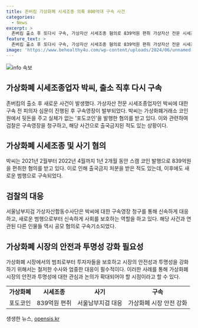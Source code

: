 ```yaml
---
title: 존버킴 가상화폐 시세조종 의혹 800억대 구속 사건
categories:
  - News
excerpt: >
  존버킴 출소 후 또다시 구속, 가상자산 시세조종 혐의로 839억원 편취 가상자산 전문 시세조종업자 존버킴 박씨가 출소 후 또다시 구속됐다. 이른바 코인왕이라 불리는 박씨는 가상화폐거래소 코인원에 뒷돈을 주고 포도코인 발행한 혐의를 받고 있다. 박씨는 839억원을 편취한 것으로 알려졌으며, 출소 후 신병 확보를 위해 검찰이 구속영장을 청구한 것으로 전해졌다. 앞서 지난 4월에는 포도코인 발행업체 대표도 구속기소된 바 있다.
feature_text: >
  존버킴 출소 후 또다시 구속, 가상자산 시세조종 혐의로 839억원 편취 가상자산 전문 시세조종업자 존버킴 박씨가 출소 후 또다시 구속됐다. 이른바 코인왕이라 불리는 박씨는 가상화폐거래소 코인원에 뒷돈을 주고 포도코인 발행한 혐의를 받고 있다. 박씨는 839억원을 편취한 것으로 알려졌으며, 출소 후 신병 확보를 위해 검찰이 구속영장을 청구한 것으로 전해졌다. 앞서 지난 4월에는 포도코인 발행업체 대표도 구속기소된 바 있다.
image: 'https://www.behealthy4u.com/wp-content/uploads/2024/06/unnamed-file.png'
---
```


<p><img src="https://www.behealthy4u.com/wp-content/uploads/2024/06/unnamed-file.png" alt="info 속보" /></p>

<h2 data-ke-size="size26">가상화폐 시세조종업자 박씨, 출소 직후 다시 구속</h2>

<p data-ke-size="size16">존버킴의 출소 후 새로운 사건이 발생했다. 가상자산 전문 시세조종업자인 박씨에 대한 구속 전 피의자 심문이 진행된 후 구속영장이 발부되었다. 박씨는 가상화폐거래소 코인원에서 뒷돈을 주고 실체가 없는 '포도코인'을 발행한 혐의를 받고 있다. 이와 관련하여 검찰은 구속영장을 청구하고, 해당 사건으로 출국금지된 적도 있는 상황이다.</p>

<h2 data-ke-size="size26">가상화폐 시세조종 및 사기 혐의</h2>

<p data-ke-size="size16">박씨는 2021년 2월부터 2022년 4월까지 1년 2개월 동안 스캠 코인 발행으로 839억원을 편취한 혐의를 받고 있다. 이로 인해 출국금지 처분을 받은 적도 있는데, 이후에도 새로운 범행으로 구속되었다.</p>

<h2 data-ke-size="size26">검찰의 대응</h2>

<p data-ke-size="size16">서울남부지검 가상자산합동수사단은 박씨에 대한 구속영장 청구를 통해 신속하게 대응하고, 새로운 범행으로부터 신속하게 사회를 보호하는 역할을 하고 있다. 해당 사건과 연관된 다른 인물들 역시 공모 혐의로 구속기소되었다.</p>

<h2 data-ke-size="size26">가상화폐 시장의 안전과 투명성 강화 필요성</h2>

<p data-ke-size="size16">가상화폐 시장에서의 범죄로부터 투자자들을 보호하고 시장의 안전성과 투명성을 강화하기 위해서는 철저한 수사와 엄중한 대응이 필수적이다. 이러한 사례를 통해 가상화폐 시장의 안전과 투명성에 대한 관심과 논의가 확대되어야 할 시점이라고 할 수 있다.</p>

<table>
  <tr>
    <td style="text-align: center; height: 17px;"><b>가상화폐</b></td>
    <td style="text-align: center; height: 17px;"><b>시세조종</b></td>
    <td style="text-align: center; height: 17px;"><b>사기</b></td>
    <td style="text-align: center; height: 17px;"><b>구속</b></td>
  </tr>
  <tr>
    <td style="text-align: center;">포도코인</td>
    <td style="text-align: center;">839억원 편취</td>
    <td style="text-align: center;">서울남부지검 대응</td>
    <td style="text-align: center;">가상화폐 시장 안전 강화</td>
  </tr>
</table>
생생한 뉴스, <a href="https://opensis.kr" rel="dofollow">opensis.kr</a>



